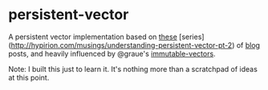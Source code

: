 persistent-vector
=======


A persistent vector implementation based on [these](http://hypirion.com/musings/understanding-persistent-vector-pt-1) [series] (http://hypirion.com/musings/understanding-persistent-vector-pt-2)
of [blog](http://hypirion.com/musings/understanding-persistent-vector-pt-3) posts, and heavily influenced by @graue's
[immutable-vectors](https://github.com/graue/immutable-vector).

Note: I built this just to learn it. It's nothing more than a scratchpad of ideas at this point.